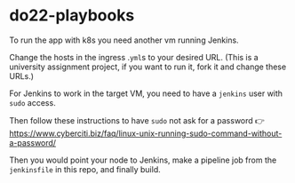 # do22-playbooks

To run the app with k8s you need another vm running Jenkins.  

Change the hosts in the ingress .`yml`s to your desired URL. (This is a university assignment project, if you want to run it, fork it and change these URLs.)

For Jenkins to work in the target VM, you need to have a `jenkins` user with `sudo` access.  

Then follow these instructions to have `sudo` not ask for a password 👉 https://www.cyberciti.biz/faq/linux-unix-running-sudo-command-without-a-password/

Then you would point your node to Jenkins, make a pipeline job from the `jenkinsfile` in this repo, and finally build.